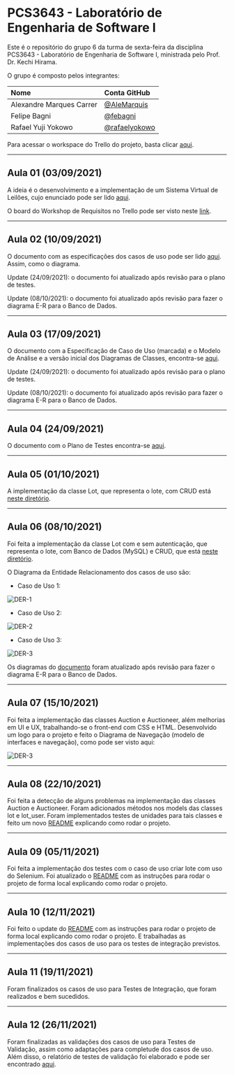 # PCS3643 - Laboratório de Engenharia de Software I

Este é o repositório do grupo 6 da turma de sexta-feira da disciplina PCS3643 - Laboratório de Engenharia de Software I, ministrada pelo Prof. Dr. Kechi Hirama. 

O grupo é composto pelos integrantes:

| Nome  | Conta GitHub | 
|:---|:---|
| Alexandre Marques Carrer  |  <a href="https://github.com/alemarquis">@AleMarquis</a> |
| Felipe Bagni              |  <a href="https://github.com/febagni">@febagni</a> |
| Rafael Yuji Yokowo        |  <a href="https://github.com/rafaelyokowo">@rafaelyokowo</a> |


Para acessar o workspace do Trello do projeto, basta clicar [aqui](https://trello.com/pcs3643g6).

---

## Aula 01 (03/09/2021)

A ideia é o desenvolvimento e a implementação de um Sistema Virtual de Leilões, cujo enunciado pode ser lido [aqui](./docs/enunciado.pdf).

O board do Workshop de Requisitos no Trello pode ser visto neste [link](https://trello.com/b/Gd9XbEmc/workshop-de-requisitos).

---

## Aula 02 (10/09/2021)

O documento com as especificações dos casos de uso pode ser lido [aqui](./docs/ERS_g6.pdf). Assim, como o diagrama.

Update (24/09/2021): o documento foi atualizado após revisão para o plano de testes.

Update (08/10/2021): o documento foi atualizado após revisão para fazer o diagrama E-R para o Banco de Dados.

---

## Aula 03 (17/09/2021)

O documento com a Especificação de Caso de Uso (marcada) e o Modelo de Análise e a versão inicial dos Diagramas de Classes, encontra-se [aqui](./docs/ERS_g6.pdf).

Update (24/09/2021): o documento foi atualizado após revisão para o plano de testes.

Update (08/10/2021): o documento foi atualizado após revisão para fazer o diagrama E-R para o Banco de Dados.

---

## Aula 04 (24/09/2021)

O documento com o Plano de Testes encontra-se [aqui](./docs/Plano_de_Testes_g6.pdf).

---

## Aula 05 (01/10/2021)

A implementação da classe Lot, que representa o lote, com CRUD está [neste diretório](./src/).

---

## Aula 06 (08/10/2021)
Foi feita a implementação da classe Lot com e sem autenticação, que representa o lote, com Banco de Dados (MySQL) e CRUD, que está [neste diretório](./src/).

O Diagrama da Entidade Relacionamento dos casos de uso são:

- Caso de Uso 1:

![DER-1](./diagrams/E-R_CasoDeUso1.png)

- Caso de Uso 2:

![DER-2](./diagrams/E-R_CasoDeUso2.png)

- Caso de Uso 3:

![DER-3](./diagrams/E-R_CasoDeUso3.png)

Os diagramas do [documento](./docs/ERS_g6.pdf) foram atualizado após revisão para fazer o diagrama E-R para o Banco de Dados.

---

## Aula 07 (15/10/2021)
Foi feita a implementação das classes Auction e Auctioneer, além melhorias em UI e UX, trabalhando-se o front-end com CSS e HTML. Desenvolvido um logo para o projeto e feito o Diagrama de Navegação (modelo de interfaces e navegação), como pode ser visto aqui:

![DER-3](./diagrams/diagrama-navegacao.png)

---

## Aula 08 (22/10/2021)
Foi feita a detecção de alguns problemas na implementação das classes Auction e Auctioneer. Foram adicionados métodos nos models das classes lot e lot_user. Foram implementados testes de unidades para tais classes e feito um novo [README](./src/README.md) explicando como rodar o projeto.

---

## Aula 09 (05/11/2021)
Foi feita a implementação dos testes com o caso de uso criar lote com uso do Selenium. Foi atualizado o [README](./src/README.md) com as instruções para rodar o projeto de forma local explicando como rodar o projeto.


---

## Aula 10 (12/11/2021)
Foi feito o update do [README](./src/README.md) com as instruções para rodar o projeto de forma local explicando como rodar o projeto. E trabalhadas as implementações dos casos de uso para os testes de integração previstos.

---

## Aula 11 (19/11/2021)
Foram finalizados os casos de uso para Testes de Integração, que foram realizados e bem sucedidos.

---

## Aula 12 (26/11/2021)
Foram finalizadas as validações dos casos de uso para Testes de Validação, assim como adaptações para completude dos casos de uso. Além disso, o relatório de testes de validação foi elaborado e pode ser encontrado [aqui](./docs/relatorio_testes_validacao.pdf).
